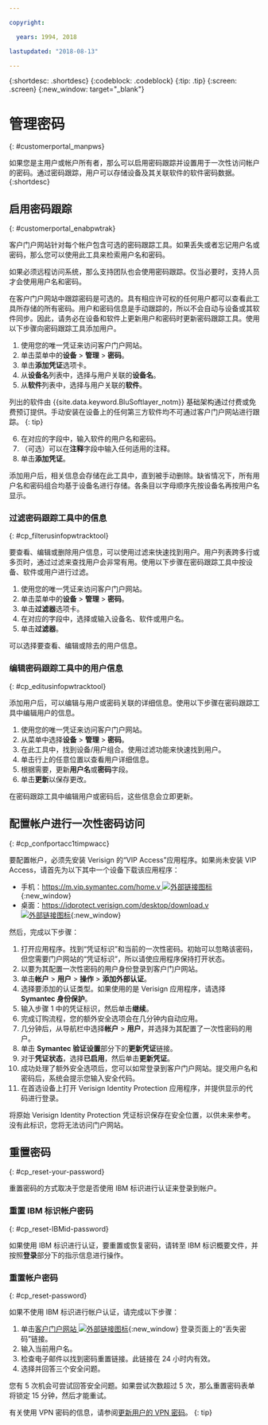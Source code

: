 ```yaml
---

copyright:

  years: 1994, 2018

lastupdated: "2018-08-13"

---
```


{:shortdesc: .shortdesc}
{:codeblock: .codeblock}
{:tip: .tip}
{:screen: .screen}
{:new_window: target="_blank"}


# 管理密码
{: #customerportal_manpws}

如果您是主用户或帐户所有者，那么可以启用密码跟踪并设置用于一次性访问帐户的密码。通过密码跟踪，用户可以存储设备及其关联软件的软件密码数据。
{:shortdesc}

## 启用密码跟踪
{: #customerportal_enabpwtrak}

客户门户网站针对每个帐户包含可选的密码跟踪工具。如果丢失或者忘记用户名或密码，那么您可以使用此工具来检索用户名和密码。

如果必须远程访问系统，那么支持团队也会使用密码跟踪。仅当必要时，支持人员才会使用用户名和密码。

在客户门户网站中跟踪密码是可选的。具有相应许可权的任何用户都可以查看此工具所存储的所有密码。用户和密码信息是手动跟踪的，所以不会自动与设备或其软件同步。因此，请务必在设备和软件上更新用户和密码时更新密码跟踪工具。使用以下步骤向密码跟踪工具添加用户。

1. 使用您的唯一凭证来访问客户门户网站。
2. 单击菜单中的**设备** > **管理** > **密码**。
3. 单击**添加凭证**选项卡。
4. 从**设备名**列表中，选择与用户关联的**设备名**。
5. 从**软件**列表中，选择与用户关联的**软件**。

  列出的软件由 {{site.data.keyword.BluSoftlayer_notm}} 基础架构通过付费或免费预订提供。手动安装在设备上的任何第三方软件均不可通过客户门户网站进行跟踪。
  {: tip}

6. 在对应的字段中，输入软件的用户名和密码。
8. （可选）可以在**注释**字段中输入任何适用的注释。
9. 单击**添加凭证**。

添加用户后，相关信息会存储在此工具中，直到被手动删除。缺省情况下，所有用户名和密码组合均基于设备名进行存储。各条目以字母顺序先按设备名再按用户名显示。

### 过滤密码跟踪工具中的信息
{: #cp_filterusinfopwtracktool}

要查看、编辑或删除用户信息，可以使用过滤来快速找到用户。用户列表跨多行或多页时，通过过滤来查找用户会非常有用。使用以下步骤在密码跟踪工具中按设备、软件或用户进行过滤。

1. 使用您的唯一凭证来访问客户门户网站。
2. 单击菜单中的**设备** > **管理** > **密码**。
3. 单击**过滤器**选项卡。
4. 在对应的字段中，选择或输入设备名、软件或用户名。
5. 单击**过滤器**。

可以选择要查看、编辑或除去的用户信息。

### 编辑密码跟踪工具中的用户信息
{: #cp_editusinfopwtracktool}

添加用户后，可以编辑与用户或密码关联的详细信息。使用以下步骤在密码跟踪工具中编辑用户的信息。

1. 使用您的唯一凭证来访问客户门户网站。
2. 从菜单中选择**设备** > **管理** > **密码**。
3. 在此工具中，找到设备/用户组合。使用过滤功能来快速找到用户。
4. 单击行上的任意位置以查看用户详细信息。
5. 根据需要，更新**用户名**或**密码**字段。
6. 单击**更新**以保存更改。

在密码跟踪工具中编辑用户或密码后，这些信息会立即更新。

## 配置帐户进行一次性密码访问
{: #cp_confportacc1timpwacc}

要配置帐户，必须先安装 Verisign 的“VIP Access”应用程序。如果尚未安装 VIP Access，请首先为以下其中一个设备下载该应用程序：
* 手机：[https://m.vip.symantec.com/home.v ![外部链接图标](../icons/launch-glyph.svg)](https://m.vip.symantec.com/home.v){:new_window}
* 桌面：[https://idprotect.verisign.com/desktop/download.v ![外部链接图标](../icons/launch-glyph.svg)](https://idprotect.verisign.com/desktop/download.v){:new_window}

然后，完成以下步骤：
1. 打开应用程序。找到“凭证标识”和当前的一次性密码。初始可以忽略该密码，但您需要门户网站的“凭证标识”，所以请使应用程序保持打开状态。
2. 以要为其配置一次性密码的用户身份登录到客户门户网站。
3. 单击**帐户** > **用户** > **操作** > **添加外部认证**。
4. 选择要添加的认证类型。如果使用的是 Verisign 应用程序，请选择 **Symantec 身份保护**。
5. 输入步骤 1 中的凭证标识，然后单击**继续**。
6. 完成订购流程，您的额外安全选项会在几分钟内自动应用。
7. 几分钟后，从导航栏中选择**帐户** > **用户**，并选择为其配置了一次性密码的用户。
8. 单击 **Symantec 验证设置**部分下的**更新凭证**链接。
9. 对于**凭证状态**，选择**已启用**，然后单击**更新凭证**。
10. 成功处理了额外安全选项后，您可以如常登录到客户门户网站。提交用户名和密码后，系统会提示您输入安全代码。
11. 在首选设备上打开 Verisign Identity Protection 应用程序，并提供显示的代码进行登录。

将原始 Verisign Identity Protection 凭证标识保存在安全位置，以供未来参考。没有此标识，您将无法访问门户网站。

## 重置密码
{: #cp_reset-your-password}

重置密码的方式取决于您是否使用 IBM 标识进行认证来登录到帐户。  

### 重置 IBM 标识帐户密码
{: #cp_reset-IBMid-password}

如果使用 IBM 标识进行认证，要重置或恢复密码，请转至 IBM 标识概要文件，并按照**登录**部分下的指示信息进行操作。

### 重置帐户密码
{: #cp_reset-password}

如果不使用 IBM 标识进行帐户认证，请完成以下步骤：

1. 单击[客户门户网站 ![外部链接图标](../icons/launch-glyph.svg)](https://control.softlayer.com/){:new_window} 登录页面上的“丢失密码”链接。
2. 输入当前用户名。
3. 检查电子邮件以找到密码重置链接。此链接在 24 小时内有效。
4. 选择并回答三个安全问题。

您有 5 次机会可尝试回答安全问题。如果尝试次数超过 5 次，那么重置密码表单将锁定 15 分钟，然后才能重试。

有关使用 VPN 密码的信息，请参阅[更新用户的 VPN 密码](/docs/infrastructure/iaas-vpn/update-password.html#update-a-user-s-vpn-password)。
{: tip}
